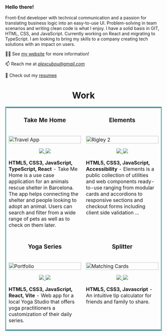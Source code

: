### Hello there!

Front-End developer with technical communication and a passion for translating business logic into an easy-to-use UI. Problem-solving in team scenarios and writing clean code is what I enjoy. I have a solid basis in GIT, HTML, CSS, and JavaScript. Currently working on React and migrating to TypeScript. I am looking to bring my skills to a company creating tech solutions with an impact on users.

👨‍💻 See [my website](https://alexcumplido.github.io/portfolio/) for more information!

📫 Reach me at *alexcubou@gmail.com*

📄 Check out my [resumee](https://drive.google.com/file/d/1BsV2o8HxOSkwahxJ7uDB2ryjMzl3xGKP/view?usp=sharing)

<h1 align="center">Work</h1>
<table bordercolor="#66b2b2">
  <tr>
    <td width="50%" valign="top">
      <h3 align="center">Take Me Home</h3>
        <br />
        <a target="_blank" href="https://takeme-home.vercel.app/">
            <img src="https://alexcumplido.github.io/portfolio/images/pets.PNG" width="100%" alt="Travel App"/>
        </a>
        <br />
        <p align="center">   
          <a href="https://github.com/alexcumplido/takemeHome#take-me-home" target="_blank">
            <img src="https://img.shields.io/static/v1?label=&message=REPO&color=23555f&style=plastic&logo=github&logo-color=white"/>
          </a>  
          <a href="https://takeme-home.vercel.app/" target="_blank">
            <img src="https://img.shields.io/static/v1?label=&message=WEBSITE&color=cdf998&style=plastic&logo=&logo-color=white"/>
          </a>
        </p>
        <p><strong>HTML5, CSS3, JavaScript, TypeScript, React</strong> - Take Me Home is a use case application for an animals rescue shelter in Barcelona. The app helps connecting the shelter and people looking to adopt an animal. Users can search and filter from a wide range of pets as well as to check on them later.
        </p>
    </td>
    <td width="50%" valign="top">
      <h3 align="center">Elements</h3>
        <br />
      <a target="_blank" href="https://alexcumplido.github.io/frontend-projects/">
            <img src="https://alexcumplido.github.io/portfolio/images/elements.PNG" width="100%"  alt="Rigley 2"/>
        </a>
        <br />
        <p align="center">
  <a href="https://github.com/alexcumplido/frontend-projects#elements" target="_blank">
    <img src="https://img.shields.io/static/v1?label=&message=REPO&color=23555f&style=plastic&logo=github&logo-color=white"/>
  </a>
    <a href="https://alexcumplido.github.io/frontend-projects/" target="_blank">
    <img src="https://img.shields.io/static/v1?label=&message=WEBSITE&color=cdf998&style=plastic&logo=&logo-color=white"/>
  </a>
      </p>
        <p><strong>HTML5, CSS3, JavaScript, Accessibility</strong> - Elements is a public collection of utilities and web components ready-to-use ranging from modular cards and accordions to responsive sections and checkout forms including client side validation ...</p>
    </td>
  </tr>
  
  <tr>
    <td width="50%" valign="top">
      <h3 align="center">Yoga Series</h3>
      <br />
        <a target="_blank" href="https://yogaseries.vercel.app/">
          <img src="https://alexcumplido.github.io/portfolio/images/yourYoga.png" width="100%" alt="Portfolio"/>
        </a>
      <br />
        <p align="center">
            <a href="https://github.com/alexcumplido/yogaSeries#yoga-series" target="_blank">
                <img src="https://img.shields.io/static/v1?label=&message=REPO&color=23555f&style=plastic&logo=github&logo-color=white"/>
            </a>
            <a href="https://yogaseries.vercel.app/" target="_blank">
                <img src="https://img.shields.io/static/v1?label=&message=WEBSITE&color=cdf998&style=plastic&logo=&logo-color=white"/>
            </a>
      </p>
        <p><strong>HTML5, CSS3, JavaScript, React, Vite</strong> - Web app  for a local Yoga Studio that offers yoga practitioners a customization of their daily series.</p>
    </td>
    <td width="50%" valign="top">
      <h3 align="center">Splitter</h3>
        <br />
        <a target="_blank" href="https://alexcumplido.github.io/frontend-projects/tip-calculator/index.html">
          <img src="https://alexcumplido.github.io/frontend-projects/images/calculator.PNG" width="100%" alt="Matching Cards"/>
        </a>
        <br />
    <p align="center">
  <a href="https://github.com/alexcumplido/frontend-projects/tree/main/tip-calculator#splitter" target="_blank">
    <img src="https://img.shields.io/static/v1?label=&message=REPO&color=23555f&style=plastic&logo=github&logo-color=white"/>
  </a>
  <a href="https://alexcumplido.github.io/frontend-projects/tip-calculator/index.html" target="_blank">
    <img src="https://img.shields.io/static/v1?label=&message=WEBSITE&color=cdf998&style=plastic&logo=&logo-color=white"/>
  </a>
      </p>
        <p><strong>HTML5, CSS3, Javascript</strong> - An intuitive tip calculator for friends and family to share.</p>
    </td>
  </tr>
</table>





